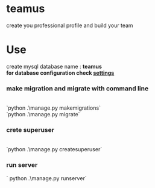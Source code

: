 # teamus
create you professional profile and build your team

# Use
create mysql database name : <b>teamus</b> <br>
<b>for database configuration check [settings](teamus/settings.py)</b>
<h3>make migration and migrate with command line</h3><br>
`python .\manage.py makemigrations`<br>
`python .\manage.py migrate`<br>
<h3>crete superuser</h3><br>
`python .\manage.py createsuperuser`<br>
<h3>run server</h3>
` python .\manage.py runserver`
